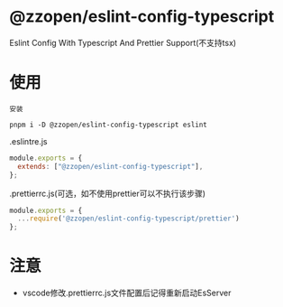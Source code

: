 # @zzopen/eslint-config-typescript
Eslint Config With Typescript And Prettier Support(不支持tsx)

# 使用
```shell
安装

pnpm i -D @zzopen/eslint-config-typescript eslint
```

.eslintre.js
```js
module.exports = {
  extends: ["@zzopen/eslint-config-typescript"],
};
```

.prettierrc.js(可选，如不使用prettier可以不执行该步骤)
```js
module.exports = {
  ...require('@zzopen/eslint-config-typescript/prettier')
};
```

# 注意
- vscode修改.prettierrc.js文件配置后记得重新启动EsServer
